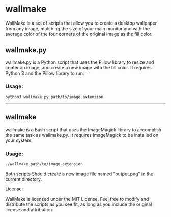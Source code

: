 # wallmake

WallMake is a set of scripts that allow you to create a desktop wallpaper from any image, matching the size of your main monitor and with the average color of the four corners of the original image as the fill color.

## wallmake.py

wallmake.py is a Python script that uses the Pillow library to resize and center an image, and create a new image with the fill color. It requires Python 3 and the Pillow library to run.

### Usage:
~~~
python3 wallmake.py path/to/image.extension
~~~

---

## wallmake

wallmake is a Bash script that uses the ImageMagick library to accomplish the same task as wallmake.py. It requires ImageMagick to be installed on your system.

### Usage:
~~~
./wallmake path/to/image.extension
~~~

Both scripts Should create a new image file named "output.png" in the current directory.

License:

WallMake is licensed under the MIT License. Feel free to modify and distribute the scripts as you see fit, as long as you include the original license and attribution.
